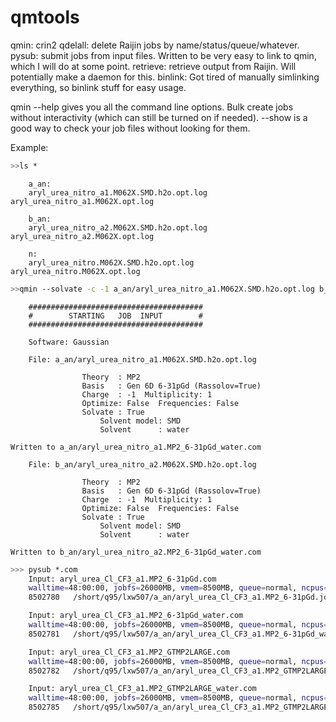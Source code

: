 # qmtools

qmin: crin2
qdelall: delete Raijin jobs by name/status/queue/whatever.
pysub: submit jobs from input files. Written to be very easy to link to qmin, which I will do at some point.
retrieve: retrieve output from Raijin. Will potentially make a daemon for this.
binlink: Got tired of manually simlinking everything, so binlink stuff for easy usage.



qmin --help gives you all the command line options. Bulk create jobs without interactivity (which can still be turned on if needed). --show is a good way to check your job files without looking for them. 

Example:
```bash
>>ls *
```
```
    a_an:
    aryl_urea_nitro_a1.M062X.SMD.h2o.opt.log aryl_urea_nitro_a1.M062X.opt.log

    b_an:
    aryl_urea_nitro_a2.M062X.SMD.h2o.opt.log aryl_urea_nitro_a2.M062X.opt.log

    n:
    aryl_urea_nitro.M062X.SMD.h2o.opt.log aryl_urea_nitro.M062X.opt.log
```
```bash
>>qmin --solvate -c -1 a_an/aryl_urea_nitro_a1.M062X.SMD.h2o.opt.log b_an/aryl_urea_nitro_a2.M062X.SMD.h2o.opt.log
```
```
    #######################################
    #        STARTING   JOB  INPUT        #
    #######################################

    Software: Gaussian

    File: a_an/aryl_urea_nitro_a1.M062X.SMD.h2o.opt.log

                Theory  : MP2
                Basis   : Gen 6D 6-31pGd (Rassolov=True)
                Charge  : -1  Multiplicity: 1
                Optimize: False  Frequencies: False
                Solvate : True
                    Solvent model: SMD
                    Solvent      : water

Written to a_an/aryl_urea_nitro_a1.MP2_6-31pGd_water.com

    File: b_an/aryl_urea_nitro_a2.M062X.SMD.h2o.opt.log

                Theory  : MP2
                Basis   : Gen 6D 6-31pGd (Rassolov=True)
                Charge  : -1  Multiplicity: 1
                Optimize: False  Frequencies: False
                Solvate : True
                    Solvent model: SMD
                    Solvent      : water

Written to b_an/aryl_urea_nitro_a2.MP2_6-31pGd_water.com
```

```bash
>>> pysub *.com
    Input: aryl_urea_Cl_CF3_a1.MP2_6-31pGd.com
    walltime=48:00:00, jobfs=26000MB, vmem=8500MB, queue=normal, ncpus=4
    8502780   /short/q95/lxw507/a_an/aryl_urea_Cl_CF3_a1.MP2_6-31pGd.job

    Input: aryl_urea_Cl_CF3_a1.MP2_6-31pGd_water.com
    walltime=48:00:00, jobfs=26000MB, vmem=8500MB, queue=normal, ncpus=4
    8502781   /short/q95/lxw507/a_an/aryl_urea_Cl_CF3_a1.MP2_6-31pGd_water.job

    Input: aryl_urea_Cl_CF3_a1.MP2_GTMP2LARGE.com
    walltime=48:00:00, jobfs=26000MB, vmem=8500MB, queue=normal, ncpus=4
    8502782   /short/q95/lxw507/a_an/aryl_urea_Cl_CF3_a1.MP2_GTMP2LARGE.job

    Input: aryl_urea_Cl_CF3_a1.MP2_GTMP2LARGE_water.com
    walltime=48:00:00, jobfs=26000MB, vmem=8500MB, queue=normal, ncpus=4
    8502785   /short/q95/lxw507/a_an/aryl_urea_Cl_CF3_a1.MP2_GTMP2LARGE_water.job
```

